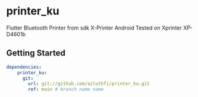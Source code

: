 # printer_ku

Flutter Bluetooth Printer from sdk X-Printer Android
Tested on Xprinter XP-D4601b

## Getting Started

```yaml
dependencies:
    printer_ku:
      git:
        url: git://github.com/azluthfi/printer_ku.git
        ref: main # branch name name
```




